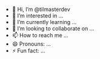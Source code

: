 - 👋 Hi, I’m @tilmasterdev
- 👀 I’m interested in ...
- 🌱 I’m currently learning ...
- 💞️ I’m looking to collaborate on ...
- 📫 How to reach me ...
- 😄 Pronouns: ...
- ⚡ Fun fact: ...

<!---
tilmasterdev/tilmasterdev is a ✨ special ✨ repository because its `README.md` (this file) appears on your GitHub profile.
You can click the Preview link to take a look at your changes.
--->
